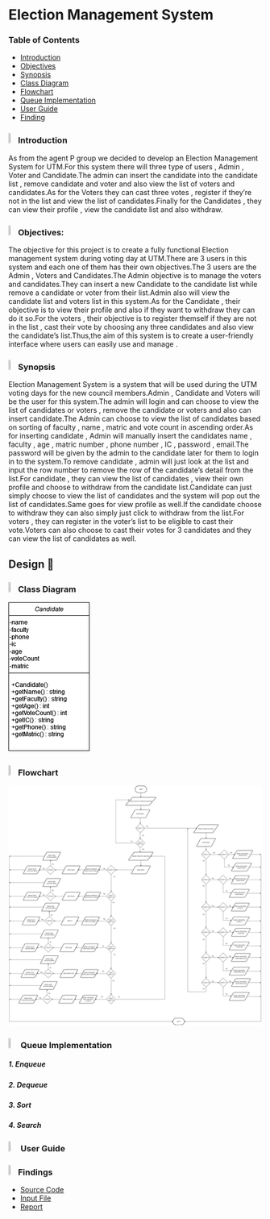 # Election Management System

### Table of Contents
- [Introduction](#-introduction)
- [Objectives](#-objectives)
- [Synopsis](#-synopsis)
- [Class Diagram](#-class-diagram)
- [Flowchart](#-flowchart)
- [Queue Implementation](#-queue-implementation)
- [User Guide](#-Findings)
- [Finding](#-Finding)

### <img src="https://github.com/jjn7702/SECJ2013-DSA/blob/main/images/project-management.png" width="3%" height="3%"> Introduction
As from the agent P group we decided to develop an Election Management System for  UTM.For this system there will three type of users , Admin , Voter and Candidate.The admin can insert the candidate into the candidate list , remove candidate and voter and also view the list of voters and candidates.As for the Voters they can cast three votes , register if they’re not in the list and view the list of candidates.Finally for the Candidates , they can view their profile , view the candidate list and also withdraw.
  
### <img src="https://github.com/jjn7702/SECJ2013-DSA/assets/128120717/bc7e2df3-d20d-457c-b9fb-e0574b6a740e" width="3%" height="3%"> Objectives:
The objective for this project is to create a fully functional  Election management system during voting day at UTM.There are 3 users in this system and each one of them has their own objectives.The 3 users are the Admin , Voters and Candidates.The Admin objective is to manage the voters and candidates.They can insert a new Candidate to the candidate list while remove a candidate or voter from their list.Admin also will view the candidate list and voters list in this system.As for the Candidate , their objective is to view their profile and also if they want to withdraw they can do it so.For the voters , their objective is to register themself if they are not in the list , cast their vote by choosing any three candidates and also view the candidate’s list.Thus,the aim of this system is to create a user-friendly interface where users can easily use and manage .


### <img src="https://github.com/jjn7702/SECJ2013-DSA/assets/128120717/ac62ef65-848d-41a6-97c2-1ff40be8ecd3" width="3%" height="3%"> Synopsis
Election Management System is a system that will be used during the UTM voting days for the new council members.Admin , Candidate and Voters will be the user for this system.The admin will login and can choose to view the list of candidates or voters , remove the candidate or voters and also can insert candidate.The Admin can choose to view the list of candidates based on sorting of faculty , name , matric and vote count in ascending order.As for inserting candidate , Admin will manually insert the candidates name , faculty , age , matric number , phone number , IC , password , email.The password will be given by the admin to the candidate later for them to login in to the system.To remove candidate , admin will just look at the list and input the row number to remove the row of the candidate’s detail from the list.For candidate , they can view the list of candidates , view their own profile and choose to withdraw from the candidate list.Candidate can just simply choose to view the list of candidates and the system will pop out the list of candidates.Same goes for view profile as well.If the candidate choose to withdraw they can also simply just click to withdraw from the list.For voters , they can register in the voter’s list to be eligible to cast their vote.Voters can also choose to cast their votes for 3 candidates and they can view the list of candidates as well.



## Design 🎨


### <img src="https://github.com/jjn7702/SECJ2013-DSA/assets/128120717/b7b1299f-ead1-4e66-ad2e-95b901f4f03c" width="3%" height="3%"> Class Diagram

![1](https://github.com/jjn7702/SECJ2013-DSA/blob/main/Submission/sec04/Agent%20P/images/classDIAGRAM.png)

### <img src="https://github.com/jjn7702/SECJ2013-DSA/assets/128120717/8b3596b0-7214-4cc8-b868-9ab2a0314386" width="3%" height="3%"> Flowchart

![2](https://github.com/jjn7702/SECJ2013-DSA/blob/main/Submission/sec04/Agent%20P/images/Ass1%20(1).jpg)

### <img src="https://github.com/jjn7702/SECJ2013-DSA/assets/128120717/fabaacbe-18c1-4f64-a3a5-e1b40e910e71" width="4%" height="4%"> Queue Implementation
##### 1. Enqueue

    
##### 2. Dequeue

##### 3. Sort

##### 4. Search

### <img src="https://github.com/jjn7702/SECJ2013-DSA/blob/main/images/project-management.png"  width="4%" height="4%"> User Guide

### <img src="https://github.com/jjn7702/SECJ2013-DSA/blob/main/images/folder.png" width="3%" height="3%"> Findings 

- [Source Code](https://github.com/jjn7702/SECJ2013-DSA/blob/main/Submission/sec04/Agent%20P/ass1/Assignment1.cpp)
- [Input File](https://github.com/jjn7702/SECJ2013-DSA/blob/main/Submission/sec04/Agent%20P/ass1/cand.csv)
- [Report](https://github.com/jjn7702/SECJ2013-DSA/blob/main/Submission/sec04/Agent%20P/ass1/DSA%20Assignment%201_3.pdf)
